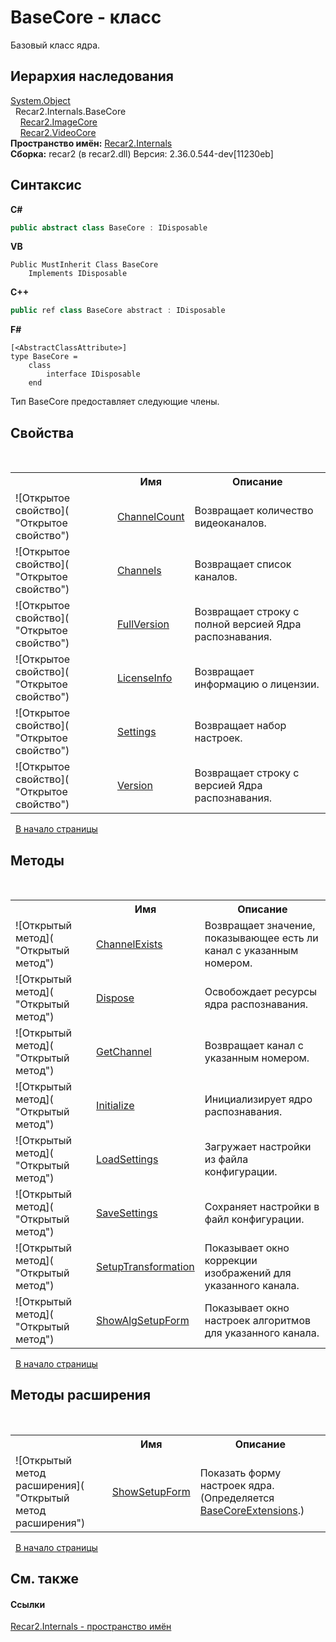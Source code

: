 # BaseCore - класс
 

Базовый класс ядра.


## Иерархия наследования
<a href="http://msdn2.microsoft.com/ru-ru/library/e5kfa45b" target="_blank">System.Object</a><br />&nbsp;&nbsp;Recar2.Internals.BaseCore<br />&nbsp;&nbsp;&nbsp;&nbsp;<a href="0ecd30a3-2420-dbc0-b961-311b9ee08659">Recar2.ImageCore</a><br />&nbsp;&nbsp;&nbsp;&nbsp;<a href="cb693d57-5030-3855-e4bc-6cd1f1721585">Recar2.VideoCore</a><br />
**Пространство имён:**&nbsp;<a href="6da04919-8d63-2c8f-14b3-136fe2e029ba">Recar2.Internals</a><br />**Сборка:**&nbsp;recar2 (в recar2.dll) Версия: 2.36.0.544-dev[11230eb]

## Синтаксис

**C#**<br />
``` C#
public abstract class BaseCore : IDisposable
```

**VB**<br />
``` VB
Public MustInherit Class BaseCore
	Implements IDisposable
```

**C++**<br />
``` C++
public ref class BaseCore abstract : IDisposable
```

**F#**<br />
``` F#
[<AbstractClassAttribute>]
type BaseCore =  
    class
        interface IDisposable
    end
```

Тип BaseCore предоставляет следующие члены.


## Свойства
&nbsp;<table><tr><th></th><th>Имя</th><th>Описание</th></tr><tr><td>![Открытое свойство]( "Открытое свойство")</td><td><a href="7d8f4c7a-1b7f-6cd6-3def-e20ae179c5d4">ChannelCount</a></td><td>
Возвращает количество видеоканалов.</td></tr><tr><td>![Открытое свойство]( "Открытое свойство")</td><td><a href="25085340-e437-3fe9-5641-a31443ded2d1">Channels</a></td><td>
Возвращает список каналов.</td></tr><tr><td>![Открытое свойство]( "Открытое свойство")</td><td><a href="0a07e45f-1a99-cddc-282f-08954c57104f">FullVersion</a></td><td>
Возвращает строку с полной версией Ядра распознавания.</td></tr><tr><td>![Открытое свойство]( "Открытое свойство")</td><td><a href="835f4b5d-54fe-1ee2-10b5-d5ac205cb9dc">LicenseInfo</a></td><td>
Возвращает информацию о лицензии.</td></tr><tr><td>![Открытое свойство]( "Открытое свойство")</td><td><a href="2dbc41c2-92af-dbd0-1ea7-e47530b767f5">Settings</a></td><td>
Возвращает набор настроек.</td></tr><tr><td>![Открытое свойство]( "Открытое свойство")</td><td><a href="0f015a00-a7a9-c995-0f07-5e20bdf00754">Version</a></td><td>
Возвращает строку с версией Ядра распознавания.</td></tr></table>&nbsp;
<a href="#basecore---класс">В начало страницы</a>

## Методы
&nbsp;<table><tr><th></th><th>Имя</th><th>Описание</th></tr><tr><td>![Открытый метод]( "Открытый метод")</td><td><a href="791bf85f-db5f-5b88-d38e-bea1ad3d86f6">ChannelExists</a></td><td>
Возвращает значение, показывающее есть ли канал с указанным номером.</td></tr><tr><td>![Открытый метод]( "Открытый метод")</td><td><a href="7dd00cc6-0b34-0ed7-05d4-237fdd964384">Dispose</a></td><td>
Освобождает ресурсы ядра распознавания.</td></tr><tr><td>![Открытый метод]( "Открытый метод")</td><td><a href="f4c5022b-d4b2-17d0-898e-64d9c2b9f838">GetChannel</a></td><td>
Возвращает канал с указанным номером.</td></tr><tr><td>![Открытый метод]( "Открытый метод")</td><td><a href="c0709f20-49ca-88bc-25f8-f4af0f845461">Initialize</a></td><td>
Инициализирует ядро распознавания.</td></tr><tr><td>![Открытый метод]( "Открытый метод")</td><td><a href="5ba355cc-a8d0-26b2-f98b-6f8e04c0eb8a">LoadSettings</a></td><td>
Загружает настройки из файла конфигурации.</td></tr><tr><td>![Открытый метод]( "Открытый метод")</td><td><a href="27a8629f-6137-b611-964d-dedc1866cdbe">SaveSettings</a></td><td>
Сохраняет настройки в файл конфигурации.</td></tr><tr><td>![Открытый метод]( "Открытый метод")</td><td><a href="606c89d3-8a8a-2420-6f72-2d25fe454e16">SetupTransformation</a></td><td>
Показывает окно коррекции изображений для указанного канала.</td></tr><tr><td>![Открытый метод]( "Открытый метод")</td><td><a href="ca8b80f6-e2be-9091-940f-76e62fe445c5">ShowAlgSetupForm</a></td><td>
Показывает окно настроек алгоритмов для указанного канала.</td></tr></table>&nbsp;
<a href="#basecore---класс">В начало страницы</a>

## Методы&nbsp;расширения
&nbsp;<table><tr><th></th><th>Имя</th><th>Описание</th></tr><tr><td>![Открытый метод расширения]( "Открытый метод расширения")</td><td><a href="f273fd22-2c6d-a3de-368e-3833b24ea879">ShowSetupForm</a></td><td>
Показать форму настроек ядра.
 (Определяется <a href="0561b959-4ae3-eabf-dd45-dfa4e434be86">BaseCoreExtensions</a>.)</td></tr></table>&nbsp;
<a href="#basecore---класс">В начало страницы</a>

## См. также


#### Ссылки
<a href="6da04919-8d63-2c8f-14b3-136fe2e029ba">Recar2.Internals - пространство имён</a><br />